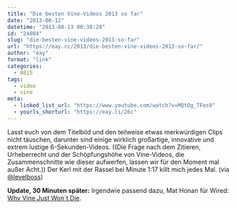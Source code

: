 ```yaml
---
title: "Die besten Vine-Videos 2013 so far"
date: "2013-08-12"
datetime: "2013-08-13 00:38:28"
id: "24804"
slug: "die-besten-vine-videos-2013-so-far"
url: "https://eay.cc/2013/die-besten-vine-videos-2013-so-far/"
author: "eay"
format: "link"
categories:
  - 0815
tags:
  - video
  - vine
meta:
  - linked_list_url: "https://www.youtube.com/watch?v=MQtOg_TFes0"
  - yourls_shorturl: "https://eay.li/26c"
---
```


Lasst euch von dem Titelbild und den teilweise etwas merkwürdigen Clips nicht täuschen, darunter sind einige wirklich großartige, innovative und extrem lustige 6-Sekunden-Videos. ((Die Frage nach dem Zitieren, Urheberrecht und der Schöpfungshöhe von Vine-Videos, die Zusammenschnitte wie dieser aufwerfen, lassen wir für den Moment mal außer Acht.)) Der Kerl mit der Rassel bei Minute 1:17 killt mich jedes Mal. (via [@levelboss](https://twitter.com/levelboss/status/366844313277173760))

**Update, 30 Minuten später:** Irgendwie passend dazu, Mat Honan für Wired: [Why Vine Just Won´t Die](http://www.wired.com/gadgetlab/2013/08/why-vine-just-wont-die/).
